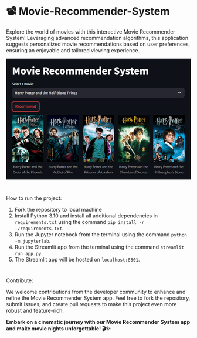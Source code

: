 # 📽 Movie-Recommender-System

Explore the world of movies with this interactive Movie Recommender System! Leveraging advanced recommendation algorithms, this application suggests personalized movie recommendations based on user preferences, ensuring an enjoyable and tailored viewing experience.

<img src="SS of Model.png" alt="Live Model Interface">


#

How to run the project:
1. Fork the repository to local machine
2. Install Python 3.10 and install all additional dependencies in `requirements.txt` using the command `pip install -r ./requirements.txt`.
3. Run the Jupyter notebook from the terminal using the command `python -m jupyterlab`.
4. Run the Streamlit app from the terminal using the command `streamlit run app.py`.
5. The Streamlit app will be hosted on `localhost:8501`.

# 

Contribute:

We welcome contributions from the developer community to enhance and refine the Movie Recommender System app. Feel free to fork the repository, submit issues, and create pull requests to make this project even more robust and feature-rich.

<b>Embark on a cinematic journey with our Movie Recommender System app and make movie nights unforgettable! 🎬✨</b>
